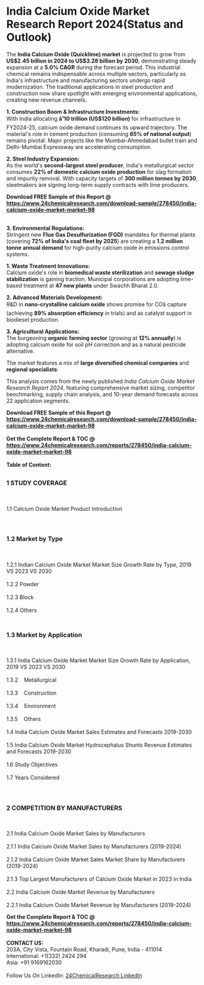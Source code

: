 <h1>India Calcium Oxide Market Research Report 2024(Status and Outlook)</h1><p>The <strong>India Calcium Oxide (Quicklime) market</strong> is projected to grow from <strong>US$2.45 billion in 2024 to US$3.28 billion by 2030</strong>, demonstrating steady expansion at a <strong>5.0% CAGR</strong> during the forecast period. This industrial chemical remains indispensable across multiple sectors, particularly as India's infrastructure and manufacturing sectors undergo rapid modernization. The traditional applications in steel production and construction now share spotlight with emerging environmental applications, creating new revenue channels.</p><p><strong>1. Construction Boom &amp; Infrastructure Investments:</strong><br>
With India allocating <strong>â¹10 trillion (US$120 billion)</strong> for infrastructure in FY2024-25, calcium oxide demand continues its upward trajectory. The material's role in cement production (consuming <strong>65% of national output</strong>) remains pivotal. Major projects like the Mumbai-Ahmedabad bullet train and Delhi-Mumbai Expressway are accelerating consumption.</p><p><strong>2. Steel Industry Expansion:</strong><br>
As the world's <strong>second-largest steel producer</strong>, India's metallurgical sector consumes <strong>22% of domestic calcium oxide production</strong> for slag formation and impurity removal. With capacity targets of <strong>300 million tonnes by 2030</strong>, steelmakers are signing long-term supply contracts with lime producers.</p><div><b>Download FREE Sample of this Report @ 
            <a href="https://www.24chemicalresearch.com/download-sample/278450/india-calcium-oxide-market-market-98">
            https://www.24chemicalresearch.com/download-sample/278450/india-calcium-oxide-market-market-98</a></b></div><br><p><strong>3. Environmental Regulations:</strong><br>
Stringent new <strong>Flue Gas Desulfurization (FGD)</strong> mandates for thermal plants (covering <strong>72% of India's coal fleet by 2025</strong>) are creating a <strong>1.2 million tonne annual demand</strong> for high-purity calcium oxide in emissions control systems.</p><p><strong>1. Waste Treatment Innovations:</strong><br>
Calcium oxide's role in <strong>biomedical waste sterilization</strong> and <strong>sewage sludge stabilization</strong> is gaining traction. Municipal corporations are adopting lime-based treatment at <strong>47 new plants</strong> under Swachh Bharat 2.0.</p><p><strong>2. Advanced Materials Development:</strong><br>
R&amp;D in <strong>nano-crystalline calcium oxide</strong> shows promise for COâ capture (achieving <strong>89% absorption efficiency</strong> in trials) and as catalyst support in biodiesel production.</p><p><strong>3. Agricultural Applications:</strong><br>
The burgeoning <strong>organic farming sector</strong> (growing at <strong>12% annually</strong>) is adopting calcium oxide for soil pH correction and as a natural pesticide alternative.</p><p>The market features a mix of <strong>large diversified chemical companies</strong> and <strong>regional specialists</strong>:</p><p>This analysis comes from the newly published <em>India Calcium Oxide Market Research Report 2024</em>, featuring comprehensive market sizing, competitor benchmarking, supply chain analysis, and 10-year demand forecasts across 22 application segments.</p><div><b>Download FREE Sample of this Report @ 
            <a href="https://www.24chemicalresearch.com/download-sample/278450/india-calcium-oxide-market-market-98">
            https://www.24chemicalresearch.com/download-sample/278450/india-calcium-oxide-market-market-98</a></b></div><br><div><b>Get the Complete Report & TOC @ 
            <a href="https://www.24chemicalresearch.com/reports/278450/india-calcium-oxide-market-market-98">
            https://www.24chemicalresearch.com/reports/278450/india-calcium-oxide-market-market-98</a></b></div><br>
            <b>Table of Content:</b><p><h2><span style="font-size:16px"><strong>1 STUDY COVERAGE</strong></span></h2><br />
<p>1.1 Calcium Oxide Market Product Introduction</p><br />
<h2><span style="font-size:16px"><strong>1.2 Market by Type</strong></span></h2><br />
<p>1.2.1 Indian Calcium Oxide Market Market Size Growth Rate by Type, 2019 VS 2023 VS 2030<br /><br />
1.2.2 Powder&nbsp;&nbsp; &nbsp;<br /><br />
1.2.3 Block<br /><br />
1.2.4 Others<br /><br />
<h2><span style="font-size:16px"><strong>1.3 Market by Application</strong></span></h2><br />
<p>1.3.1 India Calcium Oxide Market Market Size Growth Rate by Application, 2019 VS 2023 VS 2030<br /><br />
1.3.2&nbsp;&nbsp; &nbsp;Metallurgical<br /><br />
1.3.3&nbsp;&nbsp; &nbsp;Construction<br /><br />
1.3.4&nbsp;&nbsp; &nbsp;Environment<br /><br />
1.3.5&nbsp;&nbsp; &nbsp;Others<br /><br />
1.4 India Calcium Oxide Market Sales Estimates and Forecasts 2019-2030<br /><br />
1.5 India Calcium Oxide Market Hydrocephalus Shunts Revenue Estimates and Forecasts 2019-2030<br /><br />
1.6 Study Objectives<br /><br />
1.7 Years Considered</p><br />
<h2><span style="font-size:16px"><strong>2 COMPETITION BY MANUFACTURERS</strong></span></h2><br />
<p>2.1 India Calcium Oxide Market Sales by Manufacturers<br /><br />
2.1.1 India Calcium Oxide Market Sales by Manufacturers (2019-2024)<br /><br />
2.1.2 India Calcium Oxide Market Sales Market Share by Manufacturers (2019-2024)<br /><br />
2.1.3 Top Largest Manufacturers of Calcium Oxide Market in 2023 in India<br /><br />
2.2 India Calcium Oxide Market Revenue by Manufacturers<br /><br />
2.2.1 India Calcium Oxide Market Revenue by Manufacturers (2019-2024)<b</p><div><b>Get the Complete Report & TOC @ 
            <a href="https://www.24chemicalresearch.com/reports/278450/india-calcium-oxide-market-market-98">
            https://www.24chemicalresearch.com/reports/278450/india-calcium-oxide-market-market-98</a></b></div><br><b>CONTACT US:</b><br>
            203A, City Vista, Fountain Road, Kharadi, Pune, India - 411014<br>
            International: +1(332) 2424 294<br>
            Asia: +91 9169162030 <br><br>
            Follow Us On LinkedIn: <a href="https://www.linkedin.com/company/24chemicalresearch/">24ChemicalResearch LinkedIn</a>